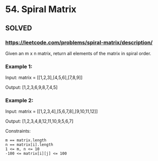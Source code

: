 # 54. Spiral Matrix

## SOLVED

### https://leetcode.com/problems/spiral-matrix/description/

Given an m x n matrix, return all elements of the matrix in spiral order.



### Example 1:

Input: matrix = [[1,2,3],[4,5,6],[7,8,9]]

Output: [1,2,3,6,9,8,7,4,5]

### Example 2:

Input: matrix = [[1,2,3,4],[5,6,7,8],[9,10,11,12]]

Output: [1,2,3,4,8,12,11,10,9,5,6,7]



Constraints:

    m == matrix.length
    n == matrix[i].length
    1 <= m, n <= 10
    -100 <= matrix[i][j] <= 100

